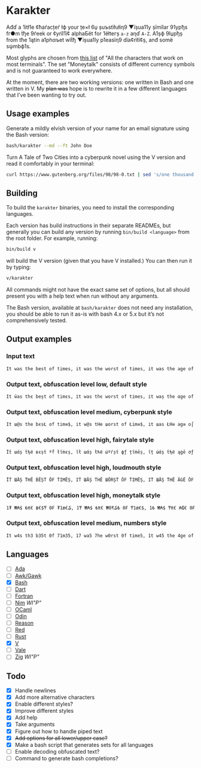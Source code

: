 # Karakter

Ađď а 1itł1e ¢ћаѓacțeѓ łф your țe×ł 6џ șuъstїłułiη9 ▼їșua11y șїmїlar 91ypђs fг●m ṫђe 9ѓeek or ¢yrїl1ї¢ аlphaБёt fоr 1ёłteгș `a-z` aηď `A-Z`. A1șф 9lџpђș from tћe 1ątin a1phαъet wїṫђ ▼ișua1ly p1easїη9 dїa¢rїtї¢ș, anđ sоmё sψmbф1s.

Most glyphs are chosen from [this list](https://github.com/ehmicky/cross-platform-terminal-characters) of "All the characters that work on most terminals". The set "Moneytalk" consists of different currency symbols and is not guaranteed to work everywhere.

At the moment, there are two working versions: one written in Bash and one written in V. My ~~plan was~~ hope is to rewrite it in a few different languages that I’ve been wanting to try out.

## Usage examples

Generate a mildly elvish version of your name for an email signature using the Bash version:

```bash
bash/karakter --md --ft John Doe
```

Turn A Tale of Two Cities into a cyberpunk novel using the V version and read it comfortably in your terminal:

```bash
curl https://www.gutenberg.org/files/98/98-0.txt | sed 's/one thousand seven/two thousand seven/g' | tr a-z A-Z | v/karakter -o md -s cp | less
```

## Building

To build the `karakter` binaries, you need to install the corresponding languages.

Each version has build instructions in their separate READMEs, but generally you can build any version by running `bin/build <language>` from the root folder. For example, running:

```bash
bin/build v
```

will build the V version (given that you have V installed.) You can then run it by typing:

```bash
v/karakter
```

All commands might not have the exact same set of options, but all should present you with a help text when run without any arguments.

The Bash version, available at `bash/karakter` does not need any installation, you should be able to run it as-is with bash 4.x or 5.x but it’s not comprehensively tested.

## Output examples

### Input text

```txt
It was the best of times, it was the worst of times, it was the age of wisdom, it was the age of foolishness, it was the epoch of belief, it was the epoch of incredulity, it was the season of Light, it was the season of Darkness, it was the spring of hope, it was the winter of despair, we had everything before us, we had nothing before us, we were all going direct to Heaven, we were all going direct the other way – in short, the period was so far like the present period, that some of its noisiest authorities insisted on its being received, for good or for evil, in the superlative degree of comparison only.
```

### Output text, obfuscation level low, default style

```txt
It ŵas thє beșt оf timєs, їt was thє worst of times, it waș the αge of wisdom, it was the ąge of foolїshness, it was the epoch of belief, iț ώas łhe epо¢ђ of incredulity, it шas the seąson of Light, it was the seasфη of Đarkness, it was the șpring of hope, it waș țhe winter of despair, we ђαd everything beforє us, we haď nothing before us, ŵe werє a11 going dire¢t to Heaven, we werє all going dїrёct tћe other way – in shoѓt, the pєriod was so fаr 1ike the present period, that some of its nфisiest authoгiłies iηsisted оn ițs bєing recёived, for gooď оr for evїl, in țhe șuperlative degгeё of comparison only.
```

### Output text, obfuscation level medium, cyberpunk style

```txt
It ш@s the bєsŁ of tim≡$, it w@s tHe шоrst of Łim≡$, it шas ŁH≡ аg≡ o⌠ w¡$ďøm, ī┪ ш@s thє ag≡ оf fo●lishπes$, iŁ шas Łhe ≡pø¢H ●f belıef, iŁ ша$ tHє ep●ch о⌠ :nc┍єďulity, īŁ wα$ ┪h≡ $ea$o∩ оf Ľi9ht, īŁ w@$ ŁHe sє@$■Π of Daяκπє$$, :Ł wα$ tHє $p┎īn9 о⌠ høp≡, iŁ ш@s tHe wint≡r of ďєsp@ıя, шє Hαd e▼eгy┪h¡∩g bє⌠оre u$, we Hαď ∩o┪H¡Πg 6єfoгє u$, шe шe┎e αll go¡π9 ďi┎≡ct ┪o He@▼en, we шє┍e a1l 9■iΠg ďir≡ct ŁHe o┪her ш@џ – ¡n $Hort, thє p≡г¡●ď was $o fаr lıke the p┎≡$e∩t pe┍ioď, tHat s●mє ■f it$ πoisie$┪ aμ┪Hor:t:≡s ins:steď ●n its b≡ın9 гec≡ived, fø┎ 9ø●d оr ⌠●r ≡▼ı1, in Łh≡ sup≡гlα┪īvє ďegr≡є о⌠ ¢ompaгıson o∩1y.
```

### Output text, obfuscation level high, fairytale style

```txt
Ϊṫ шάș ṫђё вєșṫ ºḟ łΐṁєș, ΐł шάș łћё ώºѓșṫ фƒ țΐṁēș, ΐț ώάș ṫђё ąġē σƒ шΐșδσṁ, ΐṫ шάș ṫђє ąġё σƒ ƒооļїșћηєșș, їł шąș łђё єpºςђ ºƒ Бēļїēƒ, їṫ шąș ṫћё єpоςђ фḟ їņςѓєδΰľїłψ, їł ŵąș łђē șєąșфņ фḟ Ļїġђț, ΐł ŵąș łђё șёąșфņ ºḟ Ďąѓkņēșș, їł ώάș țђē șpгїηġ фḟ ђºpē, їṫ ŵąș ṫђє ŵїņțєѓ σḟ ďєșpαΐг, ώё ћαḋ ēνёѓџłћΐñġ вēƒσгє ΰș, шё ђάđ ησṫђΐηġ ḃёƒºѓё υș, ώё ŵєгē αļľ ġºїņġ ďΐѓєςł țф нєάνєη, ώє шєѓē άľļ ġфїņġ ďΐѓєςț ṫћē фṫћёг шąψ – ΐņ șћσѓṫ, ṫђē pёѓΐºđ ŵάș șº ƒάѓ ľΐkē țђё pгёșєñṫ pёѓїоδ, ṫћάł șºṁє оḟ ΐțș ñºΐșїєșł ąΰțћфѓїṫΐєș ΐñșїșłēď ºņ ΐłș Бєїņġ ѓēςёΐνēđ, ḟог ġºфđ σѓ ƒºг ēνΐľ, їη ṫђє șΰpєѓľάṫΐνē δєġѓєё ºḟ ςºṁpαгΐșоñ оņľψ.
```

### Output text, obfuscation level high, loudmouth style

```txt
ĪṪ ШĀȘ ṪHĒ ḂĒȘṪ ŌF ṪIMĒȘ, IṪ ШĀȘ ṪHĒ ШŌŔȘṪ ŌF ṪIMĒȘ, IṪ ШĀȘ ṪHĒ ĀGĒ ŌF ШIȘĐŌM, IṪ ШĀȘ ṪHĒ ĀGĒ ŌF FŌŌLIȘHПĒȘȘ, IṪ ШĀȘ ṪHĒ ĒРŌČH ŌF ḂĒLIĒF, IṪ ШĀȘ ṪHĒ ĒРŌČH ŌF IПČŔĒĐŪLIṪЏ, IṪ ШĀȘ ṪHĒ ȘĒĀȘŌП ŌF LIGHṪ, IṪ ШĀȘ ṪHĒ ȘĒĀȘŌП ŌF ĐĀŔЌПĒȘȘ, IṪ ШĀȘ ṪHĒ ȘРŔIПG ŌF HŌРĒ, IṪ ШĀȘ ṪHĒ ШIПṪĒŔ ŌF ĐĒȘРĀIŔ, ШĒ HĀĐ ĒVĒŔЏṪHIПG ḂĒFŌŔĒ ŪȘ, ШĒ HĀĐ ПŌṪHIПG ḂĒFŌŔĒ ŪȘ, ШĒ ШĒŔĒ ĀLL GŌIПG ĐIŔĒČṪ ṪŌ ĦĒĀVĒП, ШĒ ШĒŔĒ ĀLL GŌIПG ĐIŔĒČṪ ṪHĒ ŌṪHĒŔ ШĀЏ – IП ȘHŌŔṪ, ṪHĒ РĒŔIŌĐ ШĀȘ ȘŌ FĀŔ LIЌĒ ṪHĒ РŔĒȘĒПṪ РĒŔIŌĐ, ṪHĀṪ ȘŌMĒ ŌF IṪȘ ПŌIȘIĒȘṪ ĀŪṪHŌŔIṪIĒȘ IПȘIȘṪĒĐ ŌП IṪȘ ḂĒIПG ŔĒČĒIVĒĐ, FŌŔ GŌŌĐ ŌŔ FŌŔ ĒVIL, IП ṪHĒ ȘŪРĒŔLĀṪIVĒ ĐĒGŔĒĒ ŌF ČŌMРĀŔIȘŌП ŌПLЏ. 
```

### Output text, obfuscation level high, moneytalk style

```txt
1₮ ₩₳$ ₺₶€ ฿€$₸ 0₣ ₮1₥€₷, 1₸ ₩₳$ ₺₶€ ₩0₹₷₺ 0₣ ₸1₥€$, 1₺ ₩₳$ ₸₶€ ₳₲€ 0₣ ₩1$₫0₥, 1₺ ₩₳$ ₺₶€ ₳₲€ 0₣ ₣00£1₷₶₪€₷$, 1₮ ₩₳$ ₸₶€ €₱0₵₶ 0₣ ৳€£1€₣, 1₸ ₩₳$ ₺₶€ €₱0₵₶ 0₣ 1₪₵₹€₫U£1₮¥, 1₺ ₩₳$ ₮₶€ ₷€₳₷0₪ 0₣ £1₲₶₸, 1₮ ₩₳₷ ₸₶€ ₷€₳₷0₪ 0₣ ₫₳₹₭₪€$$, 1₮ ₩₳$ ₮₶€ $₽₹1₦₲ 0₣ ₶0₱€, 1₮ ₩₳$ ₸₶€ ₩1₦₸€₹ 0₣ ₫€$₱₳1₹, ₩€ ₶₳₫ €V€₹¥₸₶1₦₲ ฿€₣0₹€ U$, ₩€ ₶₳₫ ₪0₺₶1₦₲ ৳€₣0₹€ U$, ₩€ ₩€₹€ ₳££ ₲01₪₲ ₫1₹€₵₺ ₸0 ₶€₳V€₦, ₩€ ₩€₹€ ₳££ ₲01₪₲ ₫1₹€₡₸ ₮₶€ 0₸₶€₹ ₩₳¥ – 1₪ $₶0₹₸, ₸₶€ ₽€₹10₫ ₩₳₷ ₷0 ₣₳₹ £1₭€ ₺₶€ ₽₹€₷€₪₮ ₱€₹10₫, ₸₳₮ $0₥€ 0₣ 1₸$ ₦01$1€$₮ ₳U₸₶0₹1₸1€$ 1₦₷1$₮€₫ 0₦ 1₸₷ ৳€1₦₲ ₹€₵€1V€₫, ₣0₹ ₲00₫ 0₹ ₣0₹ €V1£, 1₪ ₮₶€ ₷U₽€₹£₳₸1V€ ₫€₲₹€€ 0₣ ₡0₥₱₳₹1$0₦ 0₪£¥.
```

### Output text, obfuscation level medium, numbers style
```txt
It w4s th3 b35t 0f 71m35, 17 wa5 7he w0rst 0f time5, 1t w45 the 4ge of w1sdom, 17 wa5 7he 463 of f0olishness, 1t wa5 the 3poch 0f 83li3f, it w4s 7h3 3poch of incredulity, i7 w45 th3 s3450n of L1gh7, 1t w4s 7he s3450n 0f D4rkne55, i7 was 7he 5pring of hop3, i7 wa5 7h3 wint3r of desp4ir, w3 had 3very7h1n6 bef0re u5, we h4d noth1n6 8ef0r3 us, w3 w3r3 all g01ng direct t0 H34v3n, we w3re all 6o1n6 d1r3c7 7h3 0ther w4y – 1n 5h0rt, 7h3 per10d wa5 5o f4r l1ke the pre53nt per10d, 7h47 5om3 0f 1t5 n0i5ie5t 4uth0ri7ies 1nsis7ed 0n 175 8e1n6 r3ce1ved, for g00d 0r for 3v1l, 1n the sup3rl4tiv3 degre3 of comp4r15on only.
```

## Languages

- [ ] [Ada](https://www.adaic.org/)
- [ ] [Awk/Gawk](https://www.gnu.org/software/gawk/manual/gawk.html)
- [x] [Bash](https://www.gnu.org/software/bash/)
- [ ] [Dart](https://dart.dev/)
- [ ] [Fortran](https://fortran-lang.org/)
- [ ] [Nim](https://nim-lang.org/) *WI"P"*
- [ ] [OCaml](https://ocaml.org/)
- [ ] [Odin](https://odin-lang.org/)
- [ ] [Reason](https://reasonml.github.io/en/)
- [ ] [Red](https://www.red-lang.org/)
- [ ] [Rust](https://www.rust-lang.org/)
- [x] [V](https://vlang.io/)
- [ ] [Vale](https://vale.dev/)
- [ ] [Zig](https://ziglang.org/) *WI"P"*

## Todo

- [x] Handle newlines
- [x] Add more alternative characters
- [x] Enable different styles?
- [x] Improve different styles
- [x] Add help
- [x] Take arguments
- [x] Figure out how to handle piped text
- [x] ~~Add options for all lower/upper case?~~
- [x] Make a bash script that generates sets for all languages
- [ ] Enable decoding obfuscated text?
- [ ] Command to generate bash completions?
